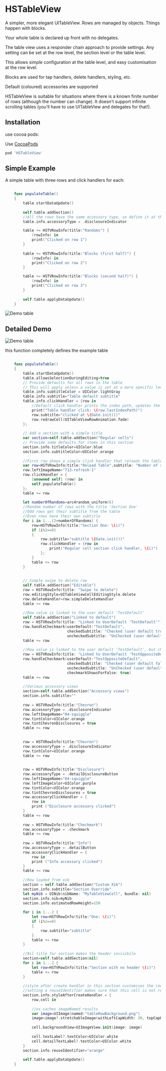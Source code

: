 # HSTableView

A simpler, more elegant UITableView. Rows are managed by objects. Things happen with blocks.

Your whole table is declared up front with no delegates.

The table view uses a responder chain approach to provide settings. Any setting can be set at the row level, the section level or the table level.

This allows simple configuration at the table level, and easy customisation at the row level.

Blocks are used for tap handlers, delete handlers, styling, etc.

Default (coloured) accessories are supported

HSTableView is suitable for situations where there is a known finite number of rows (although the number can change).
It doesn’t support infinite scrolling tables (you’ll have to use UITableView and delegates for that!).

## Installation

use cocoa pods:


Use [CocoaPods](https://github.com/cocoapods/cocoapods)


```Ruby
pod 'HSTableView'
```

## Simple Example

A simple table with three rows and click handlers for each:

```swift
    
    func populateTable()
    {
        table.startDataUpdate()
        
        self.table.addSection()
        //All the rows have the same accessory type, so define it at the table level
        table.info.accessoryType = .disclosureIndicator

        table += HSTVRowInfo(title:"Randoms") {
            (rowInfo) in
            print("Clicked on row 1")
        }
        
        table += HSTVRowInfo(title:"Blocks (first half)") {
            (rowInfo) in
            print("Clicked on row 2")
        }

        table += HSTVRowInfo(title:"Blocks (second half)") {
            (rowInfo) in
            print("Clicked on row 3")
        }
        
        self.table.applyDataUpdate()
    }
```

![Demo table](https://raw.githubusercontent.com/ConfusedVorlon/HSTableView/master/Images/simpleDemo.png)


## Detailed Demo

![Demo table](https://raw.githubusercontent.com/ConfusedVorlon/HSTableView/master/Images/complexDemo.png)

this function completely defines the example table

```swift
    
    func populateTable()
    {
        table.startDataUpdate()
        table.allowsSelectionDuringEditing=true
        // Provide defaults for all rows in the table
        // This will apply unless a value is set at a more specific level (section or row)
        table.info.subtitleColor = UIColor.lightGray
        table.info.subtitle="Table default subtitle"
        table.info.clickHandler = {row in
            //Default click handler prints the index path, updates the subtitle and redraws the row
            print("Table handler click: \(row.lastIndexPath)")
            row.subtitle="clicked at \(Date.init())"
            row.redrawCell(UITableViewRowAnimation.fade)
        };
        
        // Add a section with a simple title
        var section=self.table.addSection("Regular cells")
        // Provide some defaults for items in this section
        section.info.titleColor=UIColor.blue
        section.info.subtitleColor=UIColor.orange
        
        //First row shows a simple click handler that reloads the table data
        var row=HSTVRowInfo(title:"Reload Table",subtitle: "Number of rows in first section is somewhat random")
        row.leftImageName="713-refresh-1"
        row.clickHandler = {
            [unowned self] (row) in
            self.populateTable()
        };
        table += row
        
        let numberOfRandoms=arc4random_uniform(6)
        //Random number of rows with the title 'Section One'
        //Odd rows get their subtitle from the table
        //Even rows have their own subtitle
        for i in 1...(2+numberOfRandoms) {
            row=HSTVRowInfo(title:"Section One: \(i)")
            if (i%2==0)
            {
                row.subtitle="subtitle \(Date.init())"
                row.clickHandler = {row in
                    print("Regular cell section click handler, \(i)")
                };
            }
            table += row
        }
  
        
        // Simple swipe to delete row
        self.table.addSection("Editable")
        row = HSTVRowInfo(title: "Swipe to delete")
        row.editingStyle=UITableViewCellEditingStyle.delete
        row.deleteHandler=row.simpleDeleteHandler
        table += row
        
        //Row value is linked to the user default 'TestDefault'
        self.table.addSection("Linked to default")
        row = HSTVRowInfo(title: "Linked to UserDefault 'TestDefault'")
        row.handleCheckmark(userDefault:"TestDefault",
                            checkedSubtitle: "Checked (user default true)",
                            uncheckedSubtitle: "UnChecked (user default false)")
        table += row
        
        //Row value is linked to the user default 'TestDefault', but checkmark shows when value is false
        row = HSTVRowInfo(title: "Linked to UserDefault 'TestOppositeDefault'")
        row.handleCheckmark(userDefault:"TestOppositeDefault",
                            checkedSubtitle: "Checked (user default false)",
                            uncheckedSubtitle: "UnChecked (user default true)",
                            checkmarkShowsForFalse: true)
        table += row
        
        //Various accessory views
        section=self.table.addSection("Accessory views")
        section.info.subtitle=""
        
        row = HSTVRowInfo(title:"Chevron")
        row.accessoryType = .disclosureIndicator
        row.leftImageName="04-squiggle"
        row.tintColor=UIColor.orange
        row.tintChevronDisclosures = true
        table += row
        
        
        row = HSTVRowInfo(title:"Chevron")
        row.accessoryType = .disclosureIndicator
        row.tintColor=UIColor.orange
        table += row
        
        
        row = HSTVRowInfo(title:"Disclosure")
        row.accessoryType = .detailDisclosureButton
        row.leftImageName="04-squiggle"
        row.leftImageColor=UIColor.purple
        row.tintColor=UIColor.orange
        row.tintChevronDisclosures = true
        row.accessoryClickHandler = {
            row in
            print ("Disclosure accessory clicked")
        }
        table += row
        
        row = HSTVRowInfo(title:"Checkmark")
        row.accessoryType = .checkmark
        table += row
        
        row = HSTVRowInfo(title:"Info")
        row.accessoryType = .detailButton
        row.accessoryClickHandler = {
            row in
            print ("Info accessory clicked")
        }
        table += row
        
        //Row loaded from xib
        section = self.table.addSection("Custom Xib")
        section.info.subtitle="Section Override"
        let myNib = UINib(nibName: "MyTableViewCell", bundle: nil)
        section.info.nib=myNib
        section.info.estimatedRowHeight=150
        
        for i in 1...2 {
            let row=HSTVRowInfo(title:"One: \(i)")
            if (i%2==0)
            {
                row.subtitle="subtitle"
            }
            table += row
        }
        
        //Nil title for section makes the header invisibile
        section=self.table.addSection(nil)
        for i in 1...2 {
            let row=HSTVRowInfo(title:"Section with no header \(i)")
            table += row
        }
        
        //style after create handler in this section customises the row in code
        //setting a reuseIdentifier makes sure that this cell is not re-used elsewhere
        section.info.styleAfterCreateHandler = {
            row,cell in
            
            //os caches imageNamed results
            var image=UIImage(named:"tableRowBackground.png")
            image=image?.stretchableImage(withLeftCapWidth: 30, topCapHeight: 2)
            
            cell.backgroundView=UIImageView.init(image: image)
            
            cell.textLabel?.textColor=UIColor.white
            cell.detailTextLabel?.textColor=UIColor.white
        }
        section.info.reuseIdentifier="orange"
        
        self.table.applyDataUpdate()
    }
```




